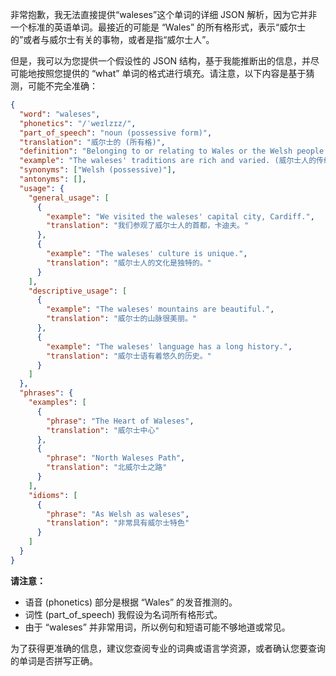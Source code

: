 非常抱歉，我无法直接提供“waleses”这个单词的详细 JSON 解析，因为它并非一个标准的英语单词。最接近的可能是 “Wales” 的所有格形式，表示“威尔士的”或者与威尔士有关的事物，或者是指“威尔士人”。

但是，我可以为您提供一个假设性的 JSON 结构，基于我能推断出的信息，并尽可能地按照您提供的 “what” 单词的格式进行填充。请注意，以下内容是基于猜测，可能不完全准确：

```json
{
  "word": "waleses",
  "phonetics": "/ˈweɪlzɪz/",
  "part_of_speech": "noun (possessive form)",
  "translation": "威尔士的 (所有格)",
  "definition": "Belonging to or relating to Wales or the Welsh people. Could also refer to multiple people from Wales.",
  "example": "The waleses' traditions are rich and varied. (威尔士人的传统丰富多样。)",
  "synonyms": ["Welsh (possessive)"],
  "antonyms": [],
  "usage": {
    "general_usage": [
      {
        "example": "We visited the waleses' capital city, Cardiff.",
        "translation": "我们参观了威尔士人的首都，卡迪夫。"
      },
      {
        "example": "The waleses' culture is unique.",
        "translation": "威尔士人的文化是独特的。"
      }
    ],
    "descriptive_usage": [
      {
        "example": "The waleses' mountains are beautiful.",
        "translation": "威尔士的山脉很美丽。"
      },
      {
        "example": "The waleses' language has a long history.",
        "translation": "威尔士语有着悠久的历史。"
      }
    ]
  },
  "phrases": {
    "examples": [
      {
        "phrase": "The Heart of Waleses",
        "translation": "威尔士中心"
      },
      {
        "phrase": "North Waleses Path",
        "translation": "北威尔士之路"
      }
    ],
    "idioms": [
      {
        "phrase": "As Welsh as waleses",
        "translation": "非常具有威尔士特色"
      }
    ]
  }
}
```

**请注意：**

*   语音 (phonetics) 部分是根据 “Wales” 的发音推测的。
*   词性 (part\_of\_speech) 我假设为名词所有格形式。
*   由于 “waleses” 并非常用词，所以例句和短语可能不够地道或常见。

为了获得更准确的信息，建议您查阅专业的词典或语言学资源，或者确认您要查询的单词是否拼写正确。
 